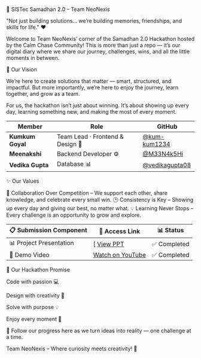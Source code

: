 🚀 SISTec Samadhan 2.0 – Team NeoNexis

"Not just building solutions… we’re building memories, friendships, and skills for life." ❤️

Welcome to Team NeoNexis’ corner of the Samadhan 2.0 Hackathon hosted by the Calm Chase Community!
This is more than just a repo — it’s our digital diary where we share our journey, challenges, wins, and all the little moments in between.

🎯 Our Vision

We’re here to create solutions that matter — smart, structured, and impactful.
But more importantly, we’re here to enjoy the journey, learn together, and grow as a team.

For us, the hackathon isn’t just about winning.
It’s about showing up every day, learning something new, and making the most of every moment.

| Member           | Role                             | GitHub                                             |
| ---------------- | -------------------------------- | -------------------------------------------------- |
| **Kumkum Goyal** | Team Lead · Frontend & Design 🎨 | [@kum-kum1234](https://github.com/kum-kum1234)     |
| **Meenakshi**    | Backend Developer ⚙️             | [@M33N4k5Hi](https://github.com/M33N4k5Hi)         |
| **Vedika Gupta** | Database 📊                      | [@vedikagupta08](https://github.com/vedikagupta08) |

✨ Our Values

💪 Collaboration Over Competition – We support each other, share knowledge, and celebrate every small win.
🕒 Consistency is Key – Showing up every day and giving our best, no matter what.
💡 Learning Never Stops – Every challenge is an opportunity to grow and explore.

| 📋 Submission Component | 🔗 Access Link        | 📊 Status   |
| ----------------------- | --------------------- | ----------- |
| 📊 Project Presentation |[ [View PPT  ](https://docs.google.com/presentation/d/1aOLuBqXWORwcdQEOUtQQP4HS5ubSRqxX/edit?usp=sharing&ouid=109476808210378426689&rtpof=true&sd=true)       | ✅ Completed |
| 🎥 Demo Video           | [Watch on YouTube](https://youtu.be/4ngPUwQf--g?si=zR5k8wWhQ2e9KHIn)| ✅ Completed |


📅 Our Hackathon Promise

Code with passion 💻

Design with creativity 🎨

Solve with purpose 💡

Enjoy every moment 🥳

📌 Follow our progress here as we turn ideas into reality — one challenge at a time.

Team NeoNexis – Where curiosity meets creativity! 🚀

